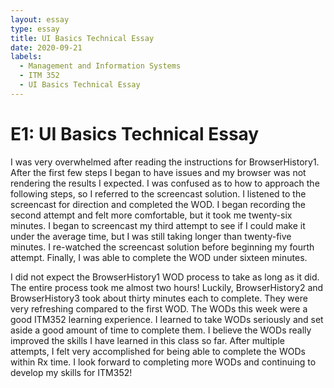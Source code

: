 ```yaml
---
layout: essay
type: essay
title: UI Basics Technical Essay
date: 2020-09-21
labels:
  - Management and Information Systems
  - ITM 352
  - UI Basics Technical Essay
---
```

# E1: UI Basics Technical Essay
<p>I was very overwhelmed after reading the instructions for BrowserHistory1. After the first few steps I began to have issues and my browser was not rendering the results I expected. I was confused as to how to approach the following steps, so I referred to the screencast solution. I listened to the screencast for direction and completed the WOD. I began recording the second attempt and felt more comfortable, but it took me twenty-six minutes. I began to screencast my third attempt to see if I could make it under the average time, but I was still taking longer than twenty-five minutes. I re-watched the screencast solution before beginning my fourth attempt. Finally, I was able to complete the WOD under sixteen minutes.</p> 
<p>I did not expect the BrowserHistory1 WOD process to take as long as it did. The entire process took me almost two hours! Luckily, BrowserHistory2 and BrowserHistory3 took about thirty minutes each to complete. They were very refreshing compared to the first WOD. The WODs this week were a good ITM352 learning experience. I learned to take WODs seriously and set aside a good amount of time to complete them. I believe the WODs really improved the skills I have learned in this class so far. After multiple attempts, I felt very accomplished for being able to complete the WODs within Rx time. I look forward to completing more WODs and continuing to develop my skills for ITM352!</p>

